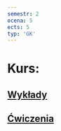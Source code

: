 ```yaml
---
semestr: 2
ocena: 5
ects: 5
typ: 'GK'
---
```


# Kurs:
## [Wykłady](Notatki/Semestr%202/Analiza%20matematyczna%202.3A/Wyk%C5%82ady/Wyk%C5%82ady.md)
## [Ćwiczenia](Notatki/Semestr%202/Analiza%20matematyczna%202.3A/%C4%86wiczenia/%C4%86wiczenia.md)
